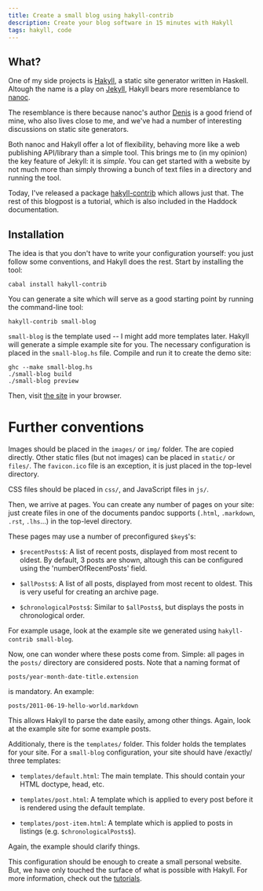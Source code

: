 ```yaml
---
title: Create a small blog using hakyll-contrib
description: Create your blog software in 15 minutes with Hakyll
tags: hakyll, code
---
```


## What?

One of my side projects is [Hakyll], a static site generator written in Haskell.
Altough the name is a play on [Jekyll], Hakyll bears more resemblance to
[nanoc].

[Hakyll]: http://jaspervdj.be/hakyll
[Jekyll]: http://jekyllrb.com
[nanoc]: http://nanoc.stoneship.org

The resemblance is there because nanoc's author [Denis] is a good friend of mine,
who also lives close to me, and we've had a number of interesting discussions on
static site generators.

[Denis]: http://stoneship.org

Both nanoc and Hakyll offer a lot of flexibility, behaving more like a web
publishing API/library than a simple tool. This brings me to (in my opinion) the
key feature of Jekyll: it is *simple*. You can get started with a website by not
much more than simply throwing a bunch of text files in a directory and running
the tool.

Today, I've released a package [hakyll-contrib] which allows just that. The rest
of this blogpost is a tutorial, which is also included in the Haddock
documentation.

[hakyll-contrib]: http://hackage.haskell.org/package/hakyll-contrib

## Installation

The idea is that you don't have to write your configuration yourself: you
just follow some conventions, and Hakyll does the rest. Start by installing the
tool:

    cabal install hakyll-contrib

You can generate a site which will serve as a good starting point by running
the command-line tool:

    hakyll-contrib small-blog

`small-blog` is the template used -- I might add more templates later. Hakyll
will generate a simple example site for you. The necessary configuration is
placed in the `small-blog.hs` file. Compile and run it to create the demo site:

    ghc --make small-blog.hs
    ./small-blog build
    ./small-blog preview

Then, visit [the site](http://localhost:8000) in your browser.

# Further conventions

Images should be placed in the `images/` or `img/` folder. The are copied
directly. Other static files (but not images) can be placed in `static/` or
`files/`. The `favicon.ico` file is an exception, it is just placed in the
top-level directory.

CSS files should be placed in `css/`, and JavaScript files in `js/`.

Then, we arrive at pages. You can create any number of pages on your site: just
create files in one of the documents pandoc supports (`.html`, `.markdown`,
`.rst`, `.lhs`...) in the top-level directory.

These pages may use a number of preconfigured `$key$`'s:

* `$recentPosts$`: A list of recent posts, displayed from most recent to
  oldest. By default, 3 posts are shown, altough this can be configured using
  the 'numberOfRecentPosts' field.

* `$allPosts$`: A list of all posts, displayed from most recent to oldest.
  This is very useful for creating an archive page.

* `$chronologicalPosts$`: Similar to `$allPosts$`, but displays the posts in
  chronological order.

For example usage, look at the example site we generated using
`hakyll-contrib small-blog`.

Now, one can wonder where these posts come from. Simple: all pages in the
`posts/` directory are considered posts. Note that a naming format of

    posts/year-month-date-title.extension

is mandatory. An example:

    posts/2011-06-19-hello-world.markdown

This allows Hakyll to parse the date easily, among other things. Again, look
at the example site for some example posts.

Additionaly, there is the `templates/` folder. This folder holds the
templates for your site. For a `small-blog` configuration, your site should
have /exactly/ three templates:

* `templates/default.html`: The main template. This should contain your
  HTML doctype, head, etc.

* `templates/post.html`: A template which is applied to every post before
  it is rendered using the default template.

* `templates/post-item.html`: A template which is applied to posts in
  listings (e.g. `$chronologicalPosts$`).

Again, the example should clarify things.

This configuration should be enough to create a small personal website. But,
we have only touched the surface of what is possible with Hakyll. For more
information, check out the [tutorials](http://jaspervdj.be/hakyll).
